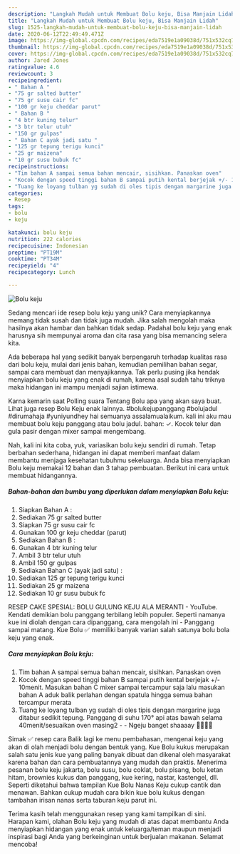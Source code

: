 ```yaml
---
description: "Langkah Mudah untuk Membuat Bolu keju, Bisa Manjain Lidah"
title: "Langkah Mudah untuk Membuat Bolu keju, Bisa Manjain Lidah"
slug: 1525-langkah-mudah-untuk-membuat-bolu-keju-bisa-manjain-lidah
date: 2020-06-12T22:49:49.471Z
image: https://img-global.cpcdn.com/recipes/eda7519e1a09038d/751x532cq70/bolu-keju-foto-resep-utama.jpg
thumbnail: https://img-global.cpcdn.com/recipes/eda7519e1a09038d/751x532cq70/bolu-keju-foto-resep-utama.jpg
cover: https://img-global.cpcdn.com/recipes/eda7519e1a09038d/751x532cq70/bolu-keju-foto-resep-utama.jpg
author: Jared Jones
ratingvalue: 4.6
reviewcount: 3
recipeingredient:
- " Bahan A "
- "75 gr salted butter"
- "75 gr susu cair fc"
- "100 gr keju cheddar parut"
- " Bahan B "
- "4 btr kuning telur"
- "3 btr telur utuh"
- "150 gr gulpas"
- " Bahan C ayak jadi satu "
- "125 gr tepung terigu kunci"
- "25 gr maizena"
- "10 gr susu bubuk fc"
recipeinstructions:
- "Tim bahan A sampai semua bahan mencair, sisihkan. Panaskan oven"
- "Kocok dengan speed tinggi bahan B sampai putih kental berjejak +/- 10menit. Masukan bahan C mixer sampai tercampur saja lalu masukan bahan A aduk balik perlahan dengan spatula hingga semua bahan tercampur merata"
- "Tuang ke loyang tulban yg sudah di oles tipis dengan margarine juga ditabur sedikit tepung. Panggang di suhu 170° api atas bawah selama 40menit/sesuaikan oven masing2  Ngeju banget shaaaay 🧀🧀🧀😋"
categories:
- Resep
tags:
- bolu
- keju

katakunci: bolu keju 
nutrition: 222 calories
recipecuisine: Indonesian
preptime: "PT19M"
cooktime: "PT34M"
recipeyield: "4"
recipecategory: Lunch

---
```



![Bolu keju](https://img-global.cpcdn.com/recipes/eda7519e1a09038d/751x532cq70/bolu-keju-foto-resep-utama.jpg)

Sedang mencari ide resep bolu keju yang unik? Cara menyiapkannya memang tidak susah dan tidak juga mudah. Jika salah mengolah maka hasilnya akan hambar dan bahkan tidak sedap. Padahal bolu keju yang enak harusnya sih mempunyai aroma dan cita rasa yang bisa memancing selera kita.

Ada beberapa hal yang sedikit banyak berpengaruh terhadap kualitas rasa dari bolu keju, mulai dari jenis bahan, kemudian pemilihan bahan segar, sampai cara membuat dan menyajikannya. Tak perlu pusing jika hendak menyiapkan bolu keju yang enak di rumah, karena asal sudah tahu triknya maka hidangan ini mampu menjadi sajian istimewa.

Karna kemarin saat Polling suara Tentang Bolu apa yang akan saya buat. Lihat juga resep Bolu Keju enak lainnya. #bolukejupanggang #bolujadul #dirumahaja #yuniyundhey hai semuanya assalamualaikum. kali ini aku mau membuat bolu keju panggang atau bolu jadul. bahan: ✓. Kocok telur dan gula pasir dengan mixer sampai mengembang.


Nah, kali ini kita coba, yuk, variasikan bolu keju sendiri di rumah. Tetap berbahan sederhana, hidangan ini dapat memberi manfaat dalam membantu menjaga kesehatan tubuhmu sekeluarga. Anda bisa menyiapkan Bolu keju memakai 12 bahan dan 3 tahap pembuatan. Berikut ini cara untuk membuat hidangannya.

<!--inarticleads1-->

##### Bahan-bahan dan bumbu yang diperlukan dalam menyiapkan Bolu keju:

1. Siapkan  Bahan A :
1. Sediakan 75 gr salted butter
1. Siapkan 75 gr susu cair fc
1. Gunakan 100 gr keju cheddar (parut)
1. Sediakan  Bahan B :
1. Gunakan 4 btr kuning telur
1. Ambil 3 btr telur utuh
1. Ambil 150 gr gulpas
1. Sediakan  Bahan C (ayak jadi satu) :
1. Sediakan 125 gr tepung terigu kunci
1. Sediakan 25 gr maizena
1. Sediakan 10 gr susu bubuk fc


RESEP CAKE SPESIAL: BOLU GULUNG KEJU ALA MERANTI - YouTube. Kendati demikian bolu panggang terbilang lebih populer. Seperti namanya kue ini diolah dengan cara dipanggang, cara mengolah ini - Panggang sampai matang. Kue Bolu ✅ memiliki banyak varian salah satunya bolu bola keju yang enak. 

<!--inarticleads2-->

##### Cara menyiapkan Bolu keju:

1. Tim bahan A sampai semua bahan mencair, sisihkan. Panaskan oven
1. Kocok dengan speed tinggi bahan B sampai putih kental berjejak +/- 10menit. Masukan bahan C mixer sampai tercampur saja lalu masukan bahan A aduk balik perlahan dengan spatula hingga semua bahan tercampur merata
1. Tuang ke loyang tulban yg sudah di oles tipis dengan margarine juga ditabur sedikit tepung. Panggang di suhu 170° api atas bawah selama 40menit/sesuaikan oven masing2 -  - Ngeju banget shaaaay 🧀🧀🧀😋


Simak ✅ resep cara Balik lagi ke menu pembahasan, mengenai keju yang akan di olah menjadi bolu dengan bentuk yang. Kue Bolu kukus merupakan salah satu jenis kue yang paling banyak dibuat dan dikenal oleh masyarakat karena bahan dan cara pembuatannya yang mudah dan praktis. Menerima pesanan bolu keju jakarta, bolu susu, bolu coklat, bolu pisang, bolu ketan hitam, brownies kukus dan panggang, kue kering, nastar, kastengel, dll. Seperti diketahui bahwa tampilan Kue Bolu Nanas Keju cukup cantik dan menawan. Bahkan cukup mudah cara bikin kue bolu kukus dengan tambahan irisan nanas serta taburan keju parut ini. 

Terima kasih telah menggunakan resep yang kami tampilkan di sini. Harapan kami, olahan Bolu keju yang mudah di atas dapat membantu Anda menyiapkan hidangan yang enak untuk keluarga/teman maupun menjadi inspirasi bagi Anda yang berkeinginan untuk berjualan makanan. Selamat mencoba!

